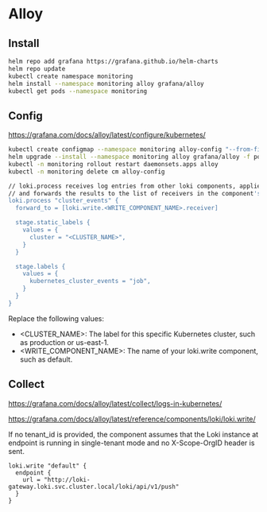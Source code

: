 # Alloy

## Install

```sh
helm repo add grafana https://grafana.github.io/helm-charts
helm repo update
kubectl create namespace monitoring
helm install --namespace monitoring alloy grafana/alloy
kubectl get pods --namespace monitoring
```

## Config

https://grafana.com/docs/alloy/latest/configure/kubernetes/

```sh
kubectl create configmap --namespace monitoring alloy-config "--from-file=config.alloy=./config.alloy"
helm upgrade --install --namespace monitoring alloy grafana/alloy -f poc.yaml
kubectl -n monitoring rollout restart daemonsets.apps alloy
kubectl -n monitoring delete cm alloy-config
```

```sh
// loki.process receives log entries from other loki components, applies one or more processing stages,
// and forwards the results to the list of receivers in the component's arguments.
loki.process "cluster_events" {
  forward_to = [loki.write.<WRITE_COMPONENT_NAME>.receiver]

  stage.static_labels {
    values = {
      cluster = "<CLUSTER_NAME>",
    }
  }

  stage.labels {
    values = {
      kubernetes_cluster_events = "job",
    }
  }
}
```

Replace the following values:

- <CLUSTER_NAME>: The label for this specific Kubernetes cluster, such as production or us-east-1.
- <WRITE_COMPONENT_NAME>: The name of your loki.write component, such as default.

## Collect

https://grafana.com/docs/alloy/latest/collect/logs-in-kubernetes/

https://grafana.com/docs/alloy/latest/reference/components/loki/loki.write/

If no tenant_id is provided, the component assumes that the Loki instance at endpoint is running in single-tenant mode and no X-Scope-OrgID header is sent.

```
loki.write "default" {
  endpoint {
    url = "http://loki-gateway.loki.svc.cluster.local/loki/api/v1/push"
  }
}
```